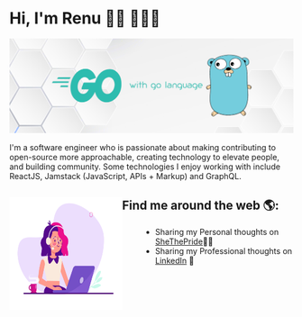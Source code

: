 # Hi, I'm Renu 👋🏾 👩🏾‍💻

![image](assets/Go-with-Go-Language.png "Go with Go-language")


I'm a software engineer who is passionate about making contributing to open-source more approachable, creating technology to elevate people, and building community. Some technologies I enjoy working with include ReactJS, Jamstack (JavaScript, APIs + Markup) and GraphQL.


## Find me around the web 🌎: <img align="left" width="200" height="200" src="https://github.com/renu-techversant/renu-techversant/blob/main/assets/programming-girl.gif?raw=true">
<div style="padding-left:235px"><ul>
<li> Sharing my Personal thoughts on <a href="https://shethepride.godaddysites.com/">SheThePride</a>✍🏾</li>
<li> Sharing my Professional thoughts on <a href="https://www.linkedin.com/in/renu-p/">LinkedIn</a> 💼</li>
</ul></div>

